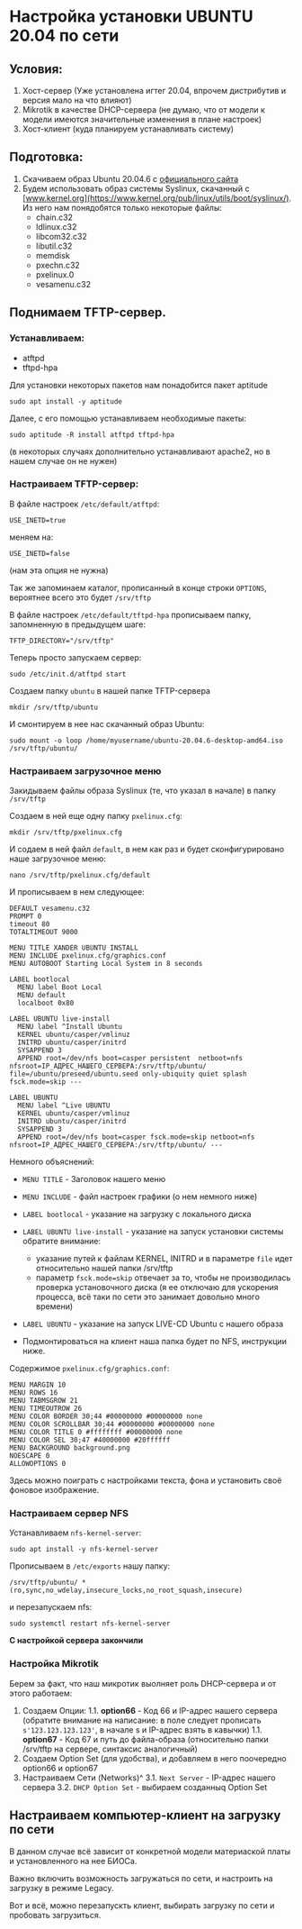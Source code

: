 # Настройка установки UBUNTU 20.04 по сети

## Условия:

1. Хост-сервер (Уже установлена игтег 20.04, впрочем дистрибутив и версия мало на что влияют)
2. Mikrotik в качестве DHCP-сервера (не думаю, что от модели к модели имеются значительные изменения в плане настроек)
3. Хост-клиент (куда планируем устанавливать систему)

## Подготовка:

1. Скачиваем образ Ubuntu 20.04.6 с [официального сайта](http://releases.ubuntu.com/20.04.6/ubuntu-20.04.6-desktop-amd64.iso)
2. Будем использовать образ системы Syslinux, скачанный с [www.kernel.org](https://www.kernel.org/pub/linux/utils/boot/syslinux/). Из него нам понядобятся только некоторые файлы:
    - chain.c32
    - ldlinux.c32
    - libcom32.c32
    - libutil.c32
    - memdisk
    - pxechn.c32
    - pxelinux.0
    - vesamenu.c32

## Поднимаем TFTP-сервер. 
### Устанавливаем:
- atftpd
- tftpd-hpa

Для установки некоторых пакетов нам понадобится пакет aptitude
```
sudo apt install -y aptitude
```

Далее, с его помощью устанавливаем необходимые пакеты:

```
sudo aptitude -R install atftpd tftpd-hpa
```
(в некоторых случаях дополнительно устанавливают apache2, но в нашем случае он не нужен)

### Настраиваем TFTP-сервер:
В файле настроек `/etc/default/atftpd`:

```
USE_INETD=true
```
меняем на:
```
USE_INETD=false
```
(нам эта опция не нужна)

Так же запоминаем каталог, прописанный в конце строки `OPTIONS`, вероятнее всего это будет `/srv/tftp`


В файле настроек `/etc/default/tftpd-hpa` прописываем папку, запомненную в предыдущем шаге:
```
TFTP_DIRECTORY="/srv/tftp"
```

Теперь просто запускаем сервер:
```
sudo /etc/init.d/atftpd start
```


Создаем папку `ubuntu` в нашей папке TFTP-сервера
```
mkdir /srv/tftp/ubuntu
```

И смонтируем в нее нас скачанный образ Ubuntu:
```
sudo mount -o loop /home/myusername/ubuntu-20.04.6-desktop-amd64.iso /srv/tftp/ubuntu/
```

### Настраиваем загрузочное меню

Закидываем файлы образа Syslinux (те, что указал в начале) в папку `/srv/tftp`

Создаем в ней еще одну папку `pxelinux.cfg`:
```
mkdir /srv/tftp/pxelinux.cfg
```

И содаем в ней файл `default`, в нем как раз и будет сконфигурировано наше загрузочное меню:
```
nano /srv/tftp/pxelinux.cfg/default
```
И прописываем в нем следующее:
```
DEFAULT vesamenu.c32
PROMPT 0
timeout 80
TOTALTIMEOUT 9000

MENU TITLE XANDER UBUNTU INSTALL
MENU INCLUDE pxelinux.cfg/graphics.conf
MENU AUTOBOOT Starting Local System in 8 seconds

LABEL bootlocal
  MENU label Boot Local
  MENU default
  localboot 0x80

LABEL UBUNTU live-install
  MENU label ^Install Ubuntu
  KERNEL ubuntu/casper/vmlinuz
  INITRD ubuntu/casper/initrd
  SYSAPPEND 3
  APPEND root=/dev/nfs boot=casper persistent  netboot=nfs nfsroot=IP_АДРЕС_НАШЕГО_СЕРВЕРА:/srv/tftp/ubuntu/ file=/ubuntu/preseed/ubuntu.seed only-ubiquity quiet splash fsck.mode=skip ---

LABEL UBUNTU
  MENU label ^Live UBUNTU
  KERNEL ubuntu/casper/vmlinuz
  INITRD ubuntu/casper/initrd
  SYSAPPEND 3
  APPEND root=/dev/nfs boot=casper fsck.mode=skip netboot=nfs nfsroot=IP_АДРЕС_НАШЕГО_СЕРВЕРА:/srv/tftp/ubuntu/ ---
```

Немного объяснений:
- `MENU TITLE` - Заголовок нашего меню
- `MENU INCLUDE` - файл настроек графики (о нем немного ниже)
- `LABEL bootlocal` - указание на загрузку с локального диска
- `LABEL UBUNTU live-install` - указание на запуск установки системы
    обратите внимание: 
    - указание путей к файлам KERNEL, INITRD и в параметре `file` идет относительно нашей папки /srv/tftp
    - параметр `fsck.mode=skip` отвечает за то, чтобы не производилась проверка установочного диска (я ее отключаю для ускорения процесса, всё таки по сети это занимает довольно много времени)
- `LABEL UBUNTU` - указание на запуск LIVE-CD Ubuntu с нашего образа

- Подмонтироваться на клиент наша папка будет по NFS, инструкции ниже.

Содержимое `pxelinux.cfg/graphics.conf`:
```
MENU MARGIN 10
MENU ROWS 16
MENU TABMSGROW 21
MENU TIMEOUTROW 26
MENU COLOR BORDER 30;44 #00000000 #00000000 none
MENU COLOR SCROLLBAR 30;44 #00000000 #00000000 none
MENU COLOR TITLE 0 #ffffffff #00000000 none
MENU COLOR SEL 30;47 #40000000 #20ffffff
MENU BACKGROUND background.png
NOESCAPE 0
ALLOWOPTIONS 0
```
Здесь можно поиграть с настройками текста, фона и установить своё фоновое изображение.

### Настраиваем сервер NFS

Устанавливаем `nfs-kernel-server`:
```
sudo apt install -y nfs-kernel-server
```

Прописываем в `/etc/exports` нашу папку:
```
/srv/tftp/ubuntu/ *(ro,sync,no_wdelay,insecure_locks,no_root_squash,insecure)
```
и перезапускаем nfs:
```
sudo systemctl restart nfs-kernel-server
```

**С настройкой сервера закончили**

### Настройка Mikrotik

Берем за факт, что наш микротик выолняет роль DHCP-сервера и от этого работаем:

1. Создаем Опции:
    1.1. **option66** - Код 66 и IP-адрес нашего сервера (обратите внимание на написание: в поле следует прописать `s'123.123.123.123'`, в начале s и IP-адрес взять в кавычки)
    1.1. **option67** - Код 67 и путь до файла-образа (относительно папки /srv/tftp на сервере, синтаксис аналогичный)
2. Создаем Option Set (для  удобства), и добавляем в него поочередно option66 и option67
3. Настраиваем Сети (Networks)^
    3.1. `Next Server` - IP-адрес нашего сервера
    3.2. `DHCP Option Set` - выбираем созданныq Option Set


## Настраиваем компьютер-клиент на загрузку по сети
В данном случае всё зависит от конкретной модели материаской платы и установленного на нее БИОСа.

Важно включить возможность загружаться по сети, и настроить на загрузку в режиме Legacy.

Вот и всё, можно перезапускть клиент, выбирать загрузку по сети и пробовать загрузиться.